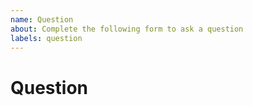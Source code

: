 ```yaml
---
name: Question
about: Complete the following form to ask a question
labels: question
---
```


# Question

